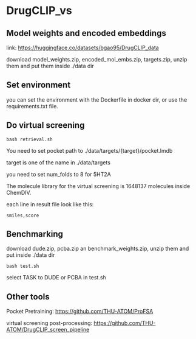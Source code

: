 # DrugCLIP_vs


## Model weights and encoded embeddings

link: https://huggingface.co/datasets/bgao95/DrugCLIP_data

download model_weights.zip, encoded_mol_embs.zip, targets.zip, unzip them and put them inside ./data dir


## Set environment

you can set the environment with the Dockerfile in docker dir, or use the requirements.txt file.


## Do virtual screening 

```
bash retrieval.sh
```

You need to set pocket path to ./data/targets/{target}/pocket.lmdb

target is one of the name in ./data/targets

you need to set num_folds to 8 for 5HT2A 

The molecule library for the virtual screening is 1648137 molecules inside ChemDIV.

each line in result file look like this:


```
smiles,score
```


## Benchmarking

download dude.zip, pcba.zip an benchmark_weights.zip, unzip them and put inside ./data dir


```
bash test.sh
```

select TASK to DUDE or PCBA in test.sh


## Other tools

Pocket Pretraining: https://github.com/THU-ATOM/ProFSA

virtual screening post-processing: https://github.com/THU-ATOM/DrugCLIP_screen_pipeline








